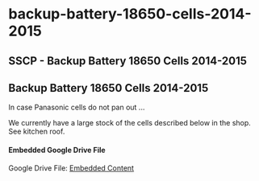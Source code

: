 # backup-battery-18650-cells-2014-2015

## SSCP - Backup Battery 18650 Cells 2014-2015

## Backup Battery 18650 Cells 2014-2015

In case Panasonic cells do not pan out ...&#x20;

We currently have a large stock of the cells described below in the shop. See kitchen roof.&#x20;

#### Embedded Google Drive File

Google Drive File: [Embedded Content](https://drive.google.com/embeddedfolderview?id=1Mu2tzF1BwT-9sETHCUQX6nTFpZJDqwT_#list)
